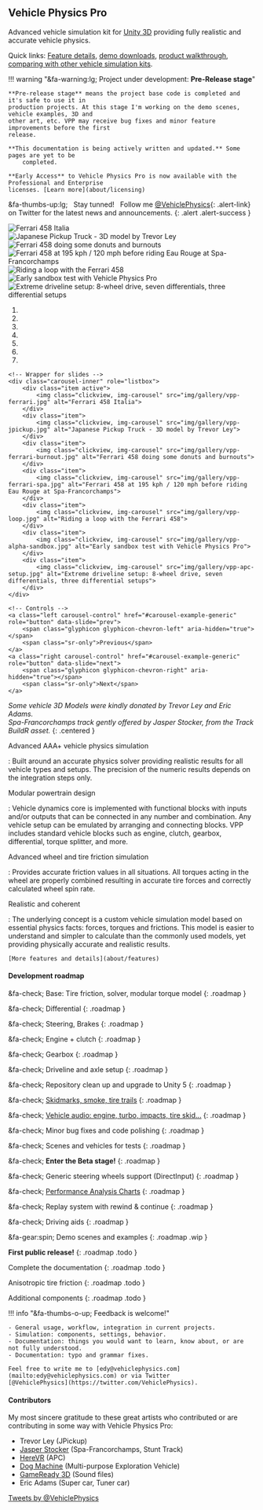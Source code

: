 
## Vehicle Physics Pro

Advanced vehicle simulation kit for [Unity 3D](http://unity3d.com) providing fully realistic and
accurate vehicle physics.

Quick links: [Feature details](/about/features), [demo downloads](/about/demos), [product walkthrough](/user-guide/getting-started),
[comparing with other vehicle simulation kits](/about/comparison).

!!! warning "&fa-warning:lg; Project under development: **Pre-Release stage**"

	**Pre-release stage** means the project base code is completed and it's safe to use it in
	production projects. At this stage I'm working on the demo scenes, vehicle examples, 3D and
	other art, etc. VPP may receive bug fixes and minor feature improvements before the first
	release.

	**This documentation is being actively written and updated.** Some pages are yet to be
		completed.

	**Early Access** to Vehicle Physics Pro is now available with the Professional and Enterprise
	licenses. [Learn more](about/licensing)

&fa-thumbs-up:lg; &nbsp; Stay tunned! &nbsp; Follow me [@VehiclePhysics](https://twitter.com/VehiclePhysics){: .alert-link}
on Twitter for the latest news and announcements.
{: .alert .alert-success }
<div>
<section class="test-slider slider">
<div>
	<img class="clickview" src="img/gallery/vpp-ferrari.jpg" alt="Ferrari 458 Italia">
</div>
<div>
	<img class="clickview" src="img/gallery/vpp-jpickup.jpg" alt="Japanese Pickup Truck - 3D model by Trevor Ley">
</div>
<div>
	<img class="clickview" src="img/gallery/vpp-ferrari-burnout.jpg" alt="Ferrari 458 doing some donuts and burnouts">
</div>
<div>
	<img class="clickview" src="img/gallery/vpp-ferrari-spa.jpg" alt="Ferrari 458 at 195 kph / 120 mph before riding Eau Rouge at Spa-Francorchamps">
</div>
<div>
	<img class="clickview" src="img/gallery/vpp-loop.jpg" alt="Riding a loop with the Ferrari 458">
</div>
<div>
	<img class="clickview" src="img/gallery/vpp-alpha-sandbox.jpg" alt="Early sandbox test with Vehicle Physics Pro">
</div>
<div>
	<img class="clickview" src="img/gallery/vpp-apc-setup.jpg" alt="Extreme driveline setup: 8-wheel drive, seven differentials, three differential setups">
</div>
</section>
</div>
<script src="./js/slick.min.js" type="text/javascript" charset="utf-8"></script>
<script type="text/javascript">
$(document).on('ready', function() {
  $(".test-slider").slick({
	dots: true,
	arrows: false,
	infinite: true,
	slidesToShow: 1,
	slidesToScroll: 1,
	dotsClass: 'gusi-dots'
  });
});
</script>


<div id="carousel-example-generic" class="carousel slide" data-ride="carousel">
	<!-- Indicators -->
	<ol class="carousel-indicators">
		<li data-target="#carousel-example-generic" data-slide-to="0" class="active"></li>
		<li data-target="#carousel-example-generic" data-slide-to="1"></li>
		<li data-target="#carousel-example-generic" data-slide-to="2"></li>
		<li data-target="#carousel-example-generic" data-slide-to="3"></li>
		<li data-target="#carousel-example-generic" data-slide-to="4"></li>
		<li data-target="#carousel-example-generic" data-slide-to="5"></li>
		<li data-target="#carousel-example-generic" data-slide-to="6"></li>
	</ol>

	<!-- Wrapper for slides -->
	<div class="carousel-inner" role="listbox">
		<div class="item active">
			<img class="clickview, img-carousel" src="img/gallery/vpp-ferrari.jpg" alt="Ferrari 458 Italia">
		</div>
		<div class="item">
			<img class="clickview, img-carousel" src="img/gallery/vpp-jpickup.jpg" alt="Japanese Pickup Truck - 3D model by Trevor Ley">
		</div>
		<div class="item">
			<img class="clickview, img-carousel" src="img/gallery/vpp-ferrari-burnout.jpg" alt="Ferrari 458 doing some donuts and burnouts">
		</div>
		<div class="item">
			<img class="clickview, img-carousel" src="img/gallery/vpp-ferrari-spa.jpg" alt="Ferrari 458 at 195 kph / 120 mph before riding Eau Rouge at Spa-Francorchamps">
		</div>
		<div class="item">
			<img class="clickview, img-carousel" src="img/gallery/vpp-loop.jpg" alt="Riding a loop with the Ferrari 458">
		</div>
		<div class="item">
			<img class="clickview, img-carousel" src="img/gallery/vpp-alpha-sandbox.jpg" alt="Early sandbox test with Vehicle Physics Pro">
		</div>
		<div class="item">
			<img class="clickview, img-carousel" src="img/gallery/vpp-apc-setup.jpg" alt="Extreme driveline setup: 8-wheel drive, seven differentials, three differential setups">
		</div>
	</div>

	<!-- Controls -->
	<a class="left carousel-control" href="#carousel-example-generic" role="button" data-slide="prev">
		<span class="glyphicon glyphicon-chevron-left" aria-hidden="true"></span>
		<span class="sr-only">Previous</span>
	</a>
	<a class="right carousel-control" href="#carousel-example-generic" role="button" data-slide="next">
		<span class="glyphicon glyphicon-chevron-right" aria-hidden="true"></span>
		<span class="sr-only">Next</span>
	</a>
</div>


<div class="imagegallery" sm="2" md="3" lg="4" style="display:none">
	<img class="clickview" src="img/gallery/vpp-ferrari.jpg"  alt="Ferrari 458 Italia">
	<img class="clickview" src="img/gallery/vpp-lancer.jpg" alt="Sports Sedan - 3D model by Eric Adams">
	<img class="clickview" src="img/gallery/vpp-huracan.jpg" alt="Sports Supercar - 3D model by Eric Adams">
	<img class="clickview" src="img/gallery/vpp-jpickup.jpg" alt="Japanese Pickup Truck - 3D model by Trevor Ley">

	<img class="clickview" src="img/gallery/vpp-ferrari-burnout.jpg" alt="Ferrari 458 doing some donuts and burnouts">
	<img class="clickview" src="img/gallery/vpp-ferrari-spa.jpg" alt="Ferrari 458 at 195 kph / 120 mph before riding Eau Rouge at Spa-Francorchamps">
	<img class="clickview" src="img/gallery/vpp-truck-trailer-setup.jpg" alt="Setting up a Mercedes-Benz Actros to attach to its trailer">
	<img class="clickview" src="img/gallery/vpp-truck-trailer-offroad.jpg" alt="Extreme offroad test for the Mercedes-Benz Actros + trailer">

	<img class="clickview" src="img/gallery/vpp-loop.jpg" alt="Riding a loop with the Ferrari 458">
	<img class="clickview" src="img/gallery/vpp-ferrari-monza.jpg" alt="Ferrari 458 taking the Variante del Rettifilo at Monza">
	<img class="clickview" src="img/gallery/vpp-alpha-sandbox.jpg" alt="Early sandbox test with Vehicle Physics Pro">
	<img class="clickview" src="img/gallery/vpp-apc-setup.jpg" alt="Extreme driveline setup: 8-wheel drive, seven differentials, three differential setups">
</div>

_Some vehicle 3D Models were kindly donated by Trevor Ley and Eric Adams.<br>
Spa-Francorchamps track gently offered by Jasper Stocker, from the Track BuildR asset._
{: .centered }

Advanced AAA+ vehicle physics simulation

:	Built around an accurate physics solver providing realistic results for all vehicle types and
	setups. The precision of the numeric results depends on the integration steps only.

Modular powertrain design

:	Vehicle dynamics core is implemented with functional blocks with inputs and/or outputs that can
	be connected in any number and combination. Any vehicle setup can be emulated by arranging and
	connecting blocks. VPP includes standard vehicle blocks such as engine, clutch, gearbox,
	differential, torque splitter, and more.

Advanced wheel and tire friction simulation

:	Provides accurate friction values in all situations. All torques acting in the wheel are
	properly combined resulting in accurate tire forces and correctly calculated wheel spin rate.

Realistic and coherent

: 	The underlying concept is a custom vehicle simulation model based on essential physics facts:
	forces, torques and frictions. This model is easier to understand and simpler to calculate than
	the commonly used models, yet providing physically accurate and realistic results.

	[More features and details](about/features)

#### Development roadmap

&fa-check; Base: Tire friction, solver, modular torque model
{: .roadmap }

&fa-check; Differential
{: .roadmap }

&fa-check; Steering, Brakes
{: .roadmap }

&fa-check; Engine + clutch
{: .roadmap }

&fa-check; Gearbox
{: .roadmap }

&fa-check; Driveline and axle setup
{: .roadmap }

&fa-check; Repository clean up and upgrade to Unity 5
{: .roadmap }

&fa-check; [Skidmarks, smoke, tire trails](components/vehicle-addons#vptireeffects)
{: .roadmap }

&fa-check; [Vehicle audio: engine, turbo, impacts, tire skid...](components/vehicle-addons#vpaudio)
{: .roadmap }

&fa-check; Minor bug fixes and code polishing
{: .roadmap }

&fa-check; Scenes and vehicles for tests
{: .roadmap }

&fa-check; **Enter the Beta stage!**
{: .roadmap }

&fa-check; Generic steering wheels support (DirectInput)
{: .roadmap }

&fa-check; [Performance Analysis Charts](components/vehicle-telemetry#vpperformanceanalysis)
{: .roadmap }

&fa-check; Replay system with rewind & continue
{: .roadmap }

&fa-check; Driving aids
{: .roadmap }

&fa-gear:spin; Demo scenes and examples
{: .roadmap .wip }

**First public release!**
{: .roadmap .todo }

Complete the documentation
{: .roadmap .todo }

Anisotropic tire friction
{: .roadmap .todo }

Additional components
{: .roadmap .todo }


!!! info "&fa-thumbs-o-up; Feedback is welcome!"

	- General usage, workflow, integration in current projects.
	- Simulation: components, settings, behavior.
	- Documentation: things you would want to learn, know about, or are not fully understood.
	- Documentation: typo and grammar fixes.

	Feel free to write me to [edy@vehiclephysics.com](mailto:edy@vehiclephysics.com) or via Twitter
	[@VehiclePhysics](https://twitter.com/VehiclePhysics).


#### Contributors

My most sincere gratitude to these great artists who contributed or are contributing in some way
with Vehicle Physics Pro:

- Trevor Ley (JPickup)
- [Jasper Stocker](https://www.assetstore.unity3d.com/en/#!/search/page=1/sortby=popularity/query=publisher:412) (Spa-Francorchamps, Stunt Track)
- [HereVR](https://www.assetstore.unity3d.com/en/#!/search/page=1/sortby=popularity/query=publisher:8060) (APC)
- [Dog Machine](https://www.assetstore.unity3d.com/en/#!/search/page=1/sortby=popularity/query=publisher:2914) (Multi-purpose Exploration Vehicle)
- [GameReady 3D](https://www.assetstore.unity3d.com/en/#!/search/page=1/sortby=popularity/query=publisher:1634) (Sound files)
- Eric Adams (Super car, Tuner car)


<a class="twitter-timeline" href="https://twitter.com/VehiclePhysics" data-widget-id="687956324773179396">Tweets by @VehiclePhysics</a>
<script>!function(d,s,id){var js,fjs=d.getElementsByTagName(s)[0],p=/^http:/.test(d.location)?'http':'https';if(!d.getElementById(id)){js=d.createElement(s);js.id=id;js.src=p+"://platform.twitter.com/widgets.js";fjs.parentNode.insertBefore(js,fjs);}}(document,"script","twitter-wjs");</script>

<!--
#### About me

Vehicle Physics Pro has been conceived, designed and implemented by [Angel Garcia Voces "Edy"](http://www.edy.es)
at Oviedo, Spain.

> I started creating this kit because I wanted to simulate vehicles since I was a kid playing with my
> Commodore 64. When I discovered Unity 3D that's what I wanted to do since the first day. But I
> didn't find any existing component, kit or document for simulating a vehicle correctly. There were
> all buggy components, too simple approaches, or too complex and ineffective algorithms/methods/papers
> mixing simulation and automotive industry. I had the feeling (name it intuition) that a _simple_ way of
> simulating vehicles _correctly_ should exist. Then I spend several years researching and
> experimenting with a lot of ideas until I finally nailed it. This Vehicle Physics Pro today: the
> simplest and most efficient approach for simulating a vehicle while actually accounting for all
> major reactions and side effects in a physically correct, coherent and accurate way.
>
> I hope you have as much fun using VPP or playing VPP-based games as I'm having developing it.
-->